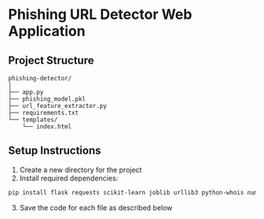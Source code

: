 # Phishing URL Detector Web Application

## Project Structure
```
phishing-detector/
│
├── app.py
├── phishing_model.pkl
├── url_feature_extractor.py
├── requirements.txt
└── templates/
    └── index.html
```

## Setup Instructions

1. Create a new directory for the project
2. Install required dependencies:
```bash
pip install flask requests scikit-learn joblib urllib3 python-whois numpy pandas
```

3. Save the code for each file as described below